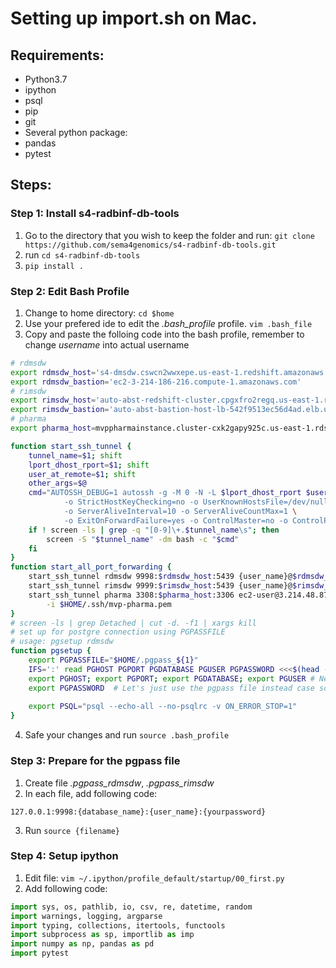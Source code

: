 # Setting up import.sh on Mac.

## Requirements:
* Python3.7
* ipython
* psql
* pip
* git
* Several python package:
 * pandas
 * pytest

## Steps:
### Step 1: Install s4-radbinf-db-tools
1. Go to the directory that you wish to keep the folder and run: `git clone https://github.com/sema4genomics/s4-radbinf-db-tools.git`
2. run `cd s4-radbinf-db-tools`
3. `pip install .`

### Step 2: Edit Bash Profile
1. Change to home directory: `cd $home`
2. Use your prefered ide to edit the *.bash_profile* profile. `vim .bash_file`
3. Copy and paste the folloing code into the bash profile, remember to change *username* into actual username
```bash
# rdmsdw
export rdmsdw_host='s4-dmsdw.cswcn2wwxepe.us-east-1.redshift.amazonaws.com'
export rdmsdw_bastion='ec2-3-214-186-216.compute-1.amazonaws.com'
# rimsdw
export rimsdw_host='auto-abst-redshift-cluster.cpgxfro2regq.us-east-1.redshift.amazonaws.com'
export rimsdw_bastion='auto-abst-bastion-host-lb-542f9513ec56d4ad.elb.us-east-1.amazonaws.com'
# pharma
export pharma_host=mvppharmainstance.cluster-cxk2gapy925c.us-east-1.rds.amazonaws.com

function start_ssh_tunnel {
    tunnel_name=$1; shift
    lport_dhost_rport=$1; shift
    user_at_remote=$1; shift
    other_args=$@
    cmd="AUTOSSH_DEBUG=1 autossh -g -M 0 -N -L $lport_dhost_rport $user_at_remote $other_args \
            -o StrictHostKeyChecking=no -o UserKnownHostsFile=/dev/null \
            -o ServerAliveInterval=10 -o ServerAliveCountMax=1 \
            -o ExitOnForwardFailure=yes -o ControlMaster=no -o ControlPath=/dev/null"
    if ! screen -ls | grep -q "[0-9]\+.$tunnel_name\s"; then
        screen -S "$tunnel_name" -dm bash -c "$cmd"
    fi
}
function start_all_port_forwarding {
    start_ssh_tunnel rdmsdw 9998:$rdmsdw_host:5439 {user_name}@$rdmsdw_bastion
    start_ssh_tunnel rimsdw 9999:$rimsdw_host:5439 {user_name}@$rimsdw_bastion
    start_ssh_tunnel pharma 3308:$pharma_host:3306 ec2-user@3.214.48.87 \
        -i $HOME/.ssh/mvp-pharma.pem
}
# screen -ls | grep Detached | cut -d. -f1 | xargs kill
# set up for postgre connection using PGPASSFILE
# usage: pgsetup rdmsdw
function pgsetup {
    export PGPASSFILE="$HOME/.pgpass_${1}"
    IFS=':' read PGHOST PGPORT PGDATABASE PGUSER PGPASSWORD <<<$(head -1 ${PGPASSFILE})
    export PGHOST; export PGPORT; export PGDATABASE; export PGUSER # Need to export for psql
    export PGPASSWORD  # Let's just use the pgpass file instead case someone does `env`
 
    export PSQL="psql --echo-all --no-psqlrc -v ON_ERROR_STOP=1"
}
```
4. Safe your changes and run `source .bash_profile`

### Step 3: Prepare for the pgpass file 
1. Create file *.pgpass_rdmsdw*, *.pgpass_rimsdw*
2. In each file, add following code:
```
127.0.0.1:9998:{database_name}:{user_name}:{yourpassword}
```
3. Run `source {filename}`
### Step 4: Setup ipython
1. Edit file: `vim ~/.ipython/profile_default/startup/00_first.py`
2. Add following code:
```python
import sys, os, pathlib, io, csv, re, datetime, random
import warnings, logging, argparse
import typing, collections, itertools, functools
import subprocess as sp, importlib as imp
import numpy as np, pandas as pd
import pytest
```

